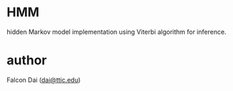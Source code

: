 # HMM
hidden Markov model implementation using Viterbi algorithm for inference. 

# author
Falcon Dai (dai@ttic.edu)
